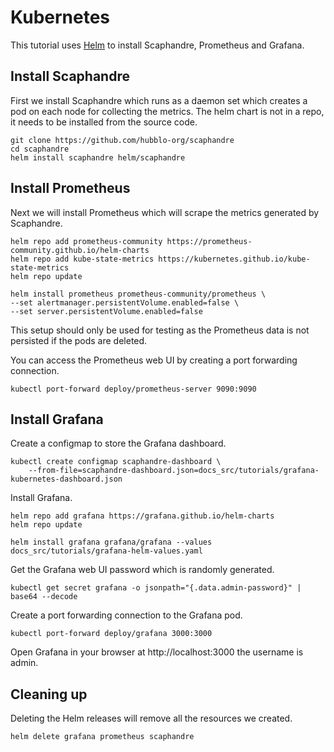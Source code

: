 # Kubernetes

This tutorial uses [Helm](https://helm.sh/docs/intro/quickstart/) to install
Scaphandre, Prometheus and Grafana.

## Install Scaphandre

First we install Scaphandre which runs as a daemon set which creates a pod on
each node for collecting the metrics. The helm chart is not in a repo, it needs
to be installed from the source code.

    git clone https://github.com/hubblo-org/scaphandre
    cd scaphandre
    helm install scaphandre helm/scaphandre

## Install Prometheus

Next we will install Prometheus which will scrape the metrics generated by Scaphandre.

    helm repo add prometheus-community https://prometheus-community.github.io/helm-charts
    helm repo add kube-state-metrics https://kubernetes.github.io/kube-state-metrics
    helm repo update

    helm install prometheus prometheus-community/prometheus \
    --set alertmanager.persistentVolume.enabled=false \
    --set server.persistentVolume.enabled=false

This setup should only be used for testing as the Prometheus data is not
persisted if the pods are deleted.

You can access the Prometheus web UI by creating a port forwarding connection.

    kubectl port-forward deploy/prometheus-server 9090:9090

## Install Grafana

Create a configmap to store the Grafana dashboard.

    kubectl create configmap scaphandre-dashboard \
        --from-file=scaphandre-dashboard.json=docs_src/tutorials/grafana-kubernetes-dashboard.json

Install Grafana.

    helm repo add grafana https://grafana.github.io/helm-charts
    helm repo update

    helm install grafana grafana/grafana --values docs_src/tutorials/grafana-helm-values.yaml

Get the Grafana web UI password which is randomly generated.

    kubectl get secret grafana -o jsonpath="{.data.admin-password}" | base64 --decode

Create a port forwarding connection to the Grafana pod.

    kubectl port-forward deploy/grafana 3000:3000

Open Grafana in your browser at http://localhost:3000 the username is admin.

## Cleaning up

Deleting the Helm releases will remove all the resources we created.

    helm delete grafana prometheus scaphandre
